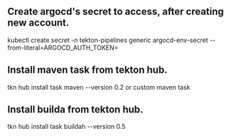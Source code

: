 ## Create argocd's secret to access, after creating new account.

kubectl create secret -n tekton-pipelines generic argocd-env-secret --from-literal=ARGOCD_AUTH_TOKEN=<token>

## Install maven task from tekton hub.
tkn hub install task maven --version 0.2 
or
custom maven task

## Install builda from tekton hub.
tkn hub install task buildah --version 0.5
